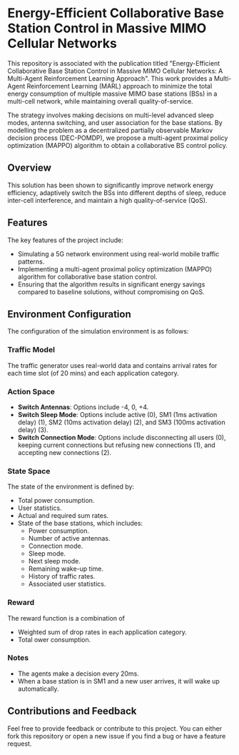 # Energy-Efficient Collaborative Base Station Control in Massive MIMO Cellular Networks

This repository is associated with the publication titled "Energy-Efficient Collaborative Base Station Control in Massive MIMO Cellular Networks: A Multi-Agent Reinforcement Learning Approach". This work provides a Multi-Agent Reinforcement Learning (MARL) approach to minimize the total energy consumption of multiple massive MIMO base stations (BSs) in a multi-cell network, while maintaining overall quality-of-service.

The strategy involves making decisions on multi-level advanced sleep modes, antenna switching, and user association for the base stations. By modelling the problem as a decentralized partially observable Markov decision process (DEC-POMDP), we propose a multi-agent proximal policy optimization (MAPPO) algorithm to obtain a collaborative BS control policy.

## Overview

This solution has been shown to significantly improve network energy efficiency, adaptively switch the BSs into different depths of sleep, reduce inter-cell interference, and maintain a high quality-of-service (QoS). 

## Features

The key features of the project include:

- Simulating a 5G network environment using real-world mobile traffic patterns.
- Implementing a multi-agent proximal policy optimization (MAPPO) algorithm for collaborative base station control.
- Ensuring that the algorithm results in significant energy savings compared to baseline solutions, without compromising on QoS.

## Environment Configuration

The configuration of the simulation environment is as follows:

### Traffic Model

The traffic generator uses real-world data and contains arrival rates for each time slot (of 20 mins) and each application category.

### Action Space

- **Switch Antennas**: Options include -4, 0, +4.
- **Switch Sleep Mode**: Options include active (0), SM1 (1ms activation delay) (1), SM2 (10ms activation delay) (2), and SM3 (100ms activation delay) (3).
- **Switch Connection Mode**: Options include disconnecting all users (0), keeping current connections but refusing new connections (1), and accepting new connections (2).

### State Space

The state of the environment is defined by:

- Total power consumption.
- User statistics.
- Actual and required sum rates.
- State of the base stations, which includes:
  - Power consumption.
  - Number of active antennas.
  - Connection mode.
  - Sleep mode.
  - Next sleep mode.
  - Remaining wake-up time.
  - History of traffic rates.
  - Associated user statistics.

### Reward

The reward function is a combination of
- Weighted sum of drop rates in each application category.
- Total ower consumption.

### Notes

- The agents make a decision every 20ms.
- When a base station is in SM1 and a new user arrives, it will wake up automatically.

## Contributions and Feedback

Feel free to provide feedback or contribute to this project. You can either fork this repository or open a new issue if you find a bug or have a feature request.
